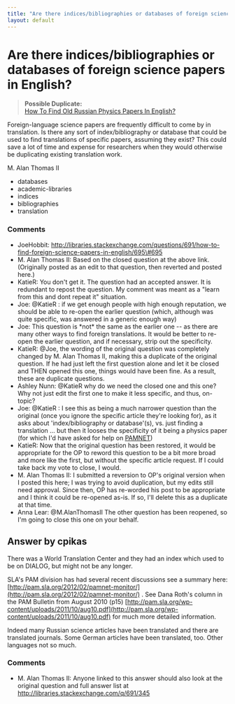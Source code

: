 ```yaml
---
title: "Are there indices/bibliographies or databases of foreign science papers in English?"
layout: default
---
```

Are there indices/bibliographies or databases of foreign science papers in English?
=====================
> **Possible Duplicate:**\
>  [How To Find Old Russian Physics Papers In
> English?](http://libraries.stackexchange.com/questions/691/how-to-find-old-russian-physics-papers-in-english)

Foreign-language science papers are frequently difficult to come by in
translation. Is there any sort of index/bibliography or database that
could be used to find translations of specific papers, assuming they
exist? This could save a lot of time and expense for researchers when
they would otherwise be duplicating existing translation work.

M. Alan Thomas II

<ul class="tags"><li class="tag">databases</li><li class="tag">academic-libraries</li><li class="tag">indices</li><li class="tag">bibliographies</li><li class="tag">translation</li></ul>

### Comments ###
* JoeHobbit: http://libraries.stackexchange.com/questions/691/how-to-find-foreign-science-papers-in-english/695\#695
* M. Alan Thomas II: Based on the closed question at the above link. (Originally posted as an
edit to that question, then reverted and posted here.)
* KatieR: You don't get it. The question had an accepted answer. It is redundant
to repost the question. My comment was meant as a "learn from this and
dont repeat it" situation.
* Joe: @KatieR : if we get enough people with high enough reputation, we should
be able to re-open the earlier question (which, although was quite
specific, was answered in a generic enough way)
* Joe: This question is \*not\* the same as the earlier one -- as there are
many other ways to find foreign translations. It would be better to
re-open the earlier question, and if necessary, strip out the
specificity.
* KatieR: @Joe, the wording of the original question was completely changed by M.
Alan Thomas II, making this a duplicate of the original question. If he
had just left the first question alone and let it be closed and THEN
opened this one, things would have been fine. As a result, these are
duplicate questions.
* Ashley Nunn: @KatieR why do we need the closed one and this one? Why not just edit
the first one to make it less specific, and thus, on-topic?
* Joe: @KatieR : I see this as being a much narrower question than the original
(once you ignore the specific article they're looking for), as it asks
about 'index/bibliography or database'(s), vs. just finding a
translation ... but then it looses the specificity of it being a physics
paper (for which I'd have asked for help on
[PAMNET](https://listserv.nd.edu/cgi-bin/wa?A0=PAMNET))
* KatieR: Now that the original question has been restored, it would be
appropriate for the OP to reword this question to be a bit more broad
and more like the first, but without the specific article request. If I
could take back my vote to close, I would.
* M. Alan Thomas II: I submitted a reversion to OP's original version when I posted this
here; I was trying to avoid duplication, but my edits still need
approval. Since then, OP has re-worded his post to be appropriate and I
think it could be re-opened as-is. If so, I'll delete this as a
duplicate at that time.
* Anna Lear: @M.AlanThomasII The other question has been reopened, so I'm going to
close this one on your behalf.


Answer by cpikas
----------------
There was a World Translation Center and they had an index which used to
be on DIALOG, but might not be any longer.

SLA's PAM division has had several recent discussions see a summary
here:
[http://pam.sla.org/2012/02/pamnet-monitor/](http://pam.sla.org/2012/02/pamnet-monitor/)
. See Dana Roth's column in the PAM Bulletin from August 2010 (p15)
[http://pam.sla.org/wp-content/uploads/2011/10/aug10.pdf](http://pam.sla.org/wp-content/uploads/2011/10/aug10.pdf)
for much more detailed information.

Indeed many Russian science articles have been translated and there are
translated journals. Some German articles have been translated, too.
Other languages not so much.

### Comments ###
* M. Alan Thomas II: Anyone linked to this answer should also look at the original question
and full answer list at http://libraries.stackexchange.com/q/691/345

